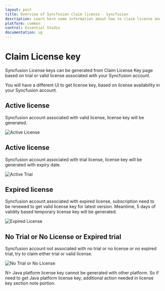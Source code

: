 ```yaml
---
layout: post
title: Overview of Syncfusion claim license - Syncfusion
description: Learn here some information about how to claim license and more details.
platform: common
control: Essential Studio
documentation: ug
---
```


# Claim License key

Syncfusion License keys can be generated from Claim License Key page based on trial or valid license associated with your Syncfusion account.

You will have a different UI to get license key, based on license availability in your Syncfusion account.

## Active license

Syncfusion account associated with valid license, license key will be generated.

![Active License](active-license.png)

## Active license

Syncfusion account associated with trial license, license key will be generated with expiry date.

![Active Trial](active-trial.png)

## Expired license

Syncfusion account associated with expired license, subscription need to be renewed to get valid license key for latest version. Meantime, 5 days of validity based temporary license key will be generated.

![Expired License](expired-license.png)

## No Trial or No License or Expired trial

Syncfusion account not associated with no trial or no license or no expired trial, try to claim either trial or valid license.

![No Trial or No License](no-active-trial-or-license.png)

N> Java platform license key cannot be generated with other platform. So if need to get Java platform license key, additional action needed in license key section note portion.